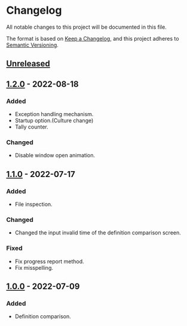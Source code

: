 # Changelog
All notable changes to this project will be documented in this file.

The format is based on [Keep a Changelog](https://keepachangelog.com/en/1.0.0/),
and this project adheres to [Semantic Versioning](https://semver.org/spec/v2.0.0.html).

## [Unreleased]

## [1.2.0] - 2022-08-18

### Added
 - Exception handling mechanism.
 - Startup option.(Culture change)
 - Tally counter.

### Changed
 - Disable window open animation.

## [1.1.0] - 2022-07-17

### Added
 - File inspection.

### Changed
 - Changed the input invalid time of the definition comparison screen.

### Fixed
 - Fix progress report method.
 - Fix misspelling.

## [1.0.0] - 2022-07-09

### Added
 - Definition comparison.

[Unreleased]: https://github.com/overdrive1708/MagonoteToolkitForEmbedded
[1.2.0]: https://github.com/overdrive1708/MagonoteToolkitForEmbedded/releases/tag/v1.2.0
[1.1.0]: https://github.com/overdrive1708/MagonoteToolkitForEmbedded/releases/tag/v1.1.0
[1.0.0]: https://github.com/overdrive1708/MagonoteToolkitForEmbedded/releases/tag/v1.0.0
